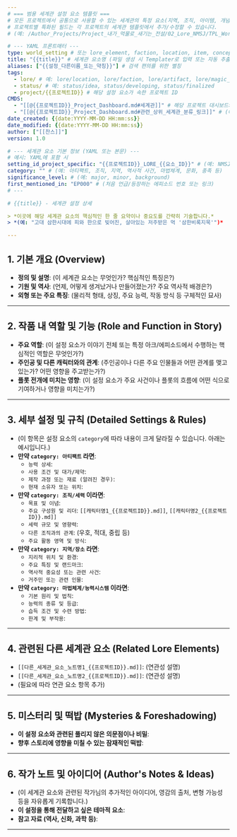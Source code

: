 ```yaml
---
# === 범용 세계관 설정 요소 템플릿 ===
# 모든 프로젝트에서 공통으로 사용할 수 있는 세계관의 특정 요소(지역, 조직, 아이템, 개념 등)를 정의하는 기본 골격입니다.
# 프로젝트별 특화된 필드는 각 프로젝트의 세계관 템플릿에서 추가/수정할 수 있습니다.
# (예: /Author_Projects/Project_내가_먹물로_새기는_전설/02_Lore_NMSJ/TPL_World_Setting_NMSJ.md)

# --- YAML 프론트매터 ---
type: world_setting # 또는 lore_element, faction, location, item, concept (작가님 CMDS Guide의 type 정의에 따름)
title: "{{title}}" # 세계관 요소명 (파일 생성 시 Templater로 입력 또는 자동 추출)
aliases: ["{{설정_다른이름_또는_약칭}}"] # 검색 편의를 위한 별칭
tags:
  - lore/ # 예: lore/location, lore/faction, lore/artifact, lore/magic_system, lore/historical_event
  - status/ # 예: status/idea, status/developing, status/finalized
  - project/{{프로젝트ID}} # 해당 설정 요소가 속한 프로젝트 ID
CMDS:
  - "[[@{{프로젝트ID}}_Project_Dashboard.md#세계관]]" # 해당 프로젝트 대시보드와 연결
  - "[[@{{프로젝트ID}}_Project_Dashboard.md#관련_상위_세계관_분류_링크]]" # (예: #주요_세력_및_조직)
date_created: {{date:YYYY-MM-DD HH:mm:ss}}
date_modified: {{date:YYYY-MM-DD HH:mm:ss}}
author: ["[[찬스]]"]
version: 1.0

# --- 세계관 요소 기본 정보 (YAML 또는 본문) ---
# 예시: YAML에 포함 시
setting_id_project_specific: "{{프로젝트ID}}_LORE_{{요소_ID}}" # (예: NMSJ_LORE_JINMUK)
category: "" # (예: 아티팩트, 조직, 지역, 역사적 사건, 마법체계, 문화, 종족 등)
significance_level: # (예: major, minor, background)
first_mentioned_in: "EP000" # (처음 언급/등장하는 에피소드 번호 또는 링크)
# ---

# {{title}} - 세계관 설정 상세

> *이곳에 해당 세계관 요소의 핵심적인 한 줄 요약이나 중요도를 간략히 기술합니다.*
> *(예: "고대 삼한시대에 피와 한으로 빚어진, 살아있는 저주받은 먹 '삼한비록지묵'")*

---
```


## 1. 기본 개요 (Overview)

- **정의 및 설명**: (이 세계관 요소는 무엇인가? 핵심적인 특징은?)
- **기원 및 역사**: (언제, 어떻게 생겨났거나 만들어졌는가? 주요 역사적 배경은?)
- **외형 또는 주요 특징**: (물리적 형태, 상징, 주요 능력, 작동 방식 등 구체적인 묘사)

---

## 2. 작품 내 역할 및 기능 (Role and Function in Story)

- **주요 역할**: (이 설정 요소가 이야기 전체 또는 특정 아크/에피소드에서 수행하는 핵심적인 역할은 무엇인가?)
- **주인공 및 다른 캐릭터와의 관계**: (주인공이나 다른 주요 인물들과 어떤 관계를 맺고 있는가? 어떤 영향을 주고받는가?)
- **플롯 전개에 미치는 영향**: (이 설정 요소가 주요 사건이나 플롯의 흐름에 어떤 식으로 기여하거나 영향을 미치는가?)

---

## 3. 세부 설정 및 규칙 (Detailed Settings & Rules)

- (이 항목은 설정 요소의 `category`에 따라 내용이 크게 달라질 수 있습니다. 아래는 예시입니다.)
- **만약 `category: 아티팩트` 라면**:
    - `능력 상세`:
    - `사용 조건 및 대가/제약`:
    - `제작 과정 또는 재료 (알려진 경우)`:
    - `현재 소유자 또는 위치`:
- **만약 `category: 조직/세력` 이라면**:
    - `목표 및 이념`:
    - `주요 구성원 및 리더`: `[[캐릭터명1_{{프로젝트ID}}.md]]`, `[[캐릭터명2_{{프로젝트ID}}.md]]`
    - `세력 규모 및 영향력`:
    - `다른 조직과의 관계`: (우호, 적대, 중립 등)
    - `주요 활동 영역 및 방식`:
- **만약 `category: 지역/장소` 라면**:
    - `지리적 위치 및 환경`:
    - `주요 특징 및 랜드마크`:
    - `역사적 중요성 또는 관련 사건`:
    - `거주민 또는 관련 인물`:
- **만약 `category: 마법체계/능력시스템` 이라면**:
    - `기본 원리 및 법칙`:
    - `능력의 종류 및 등급`:
    - `습득 조건 및 수련 방법`:
    - `한계 및 부작용`:

---

## 4. 관련된 다른 세계관 요소 (Related Lore Elements)

- `[[다른_세계관_요소_노트명1_{{프로젝트ID}}.md]]`: (연관성 설명)
- `[[다른_세계관_요소_노트명2_{{프로젝트ID}}.md]]`: (연관성 설명)
- (필요에 따라 연관 요소 항목 추가)

---

## 5. 미스터리 및 떡밥 (Mysteries & Foreshadowing)

- **이 설정 요소와 관련된 풀리지 않은 의문점이나 비밀**:
- **향후 스토리에 영향을 미칠 수 있는 잠재적인 떡밥**:

---

## 6. 작가 노트 및 아이디어 (Author's Notes & Ideas)

- (이 세계관 요소와 관련된 작가님의 추가적인 아이디어, 영감의 출처, 변형 가능성 등을 자유롭게 기록합니다.)
- **이 설정을 통해 전달하고 싶은 테마적 요소**:
- **참고 자료 (역사, 신화, 과학 등)**:

---